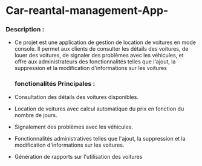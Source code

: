 # Car-reantal-management-App-



### Description :
- Ce projet est une application de gestion de location de voitures en mode console. Il permet aux clients de consulter les détails des voitures, de louer des voitures, de signaler des problèmes avec les véhicules, et offre aux administrateurs des fonctionnalités telles que l'ajout, la suppression et la modification d'informations sur les voitures

  ### fonctionalités Principales :

- Consultation des détails des voitures disponibles.
- Location de voitures avec calcul automatique du prix en fonction du nombre de jours.
- Signalement des problèmes avec les véhicules.
- Fonctionnalités administratives telles que l'ajout, la suppression et la modification d'informations sur les voitures.
- Génération de rapports sur l'utilisation des voitures
